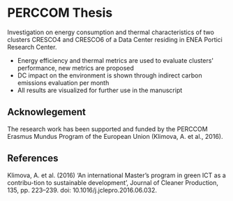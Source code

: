 # PERCCOM Thesis

Investigation on energy consumption and thermal characteristics of two clusters CRESCO4 and CRESCO6 
of a Data Center residing in ENEA Portici Research Center.

- Energy efficiency and thermal metrics are used to evaluate clusters' performance, new metrics are proposed
- DC impact on the environment is shown through indirect carbon emissions evaluation per month
- All results are visualized for further use in the manuscript

## Acknowlegement
The research work has been supported and funded by the PERCCOM Erasmus Mundus Program of the European Union (Klimova, A. et al., 2016).

## References
Klimova, A. et al. (2016) ‘An international Master’s program in green ICT as a contribu-tion to sustainable development’, Journal of Cleaner Production, 135, pp. 223–239. doi: 10.1016/j.jclepro.2016.06.032.
